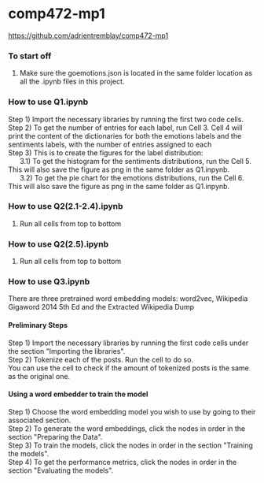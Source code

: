 # comp472-mp1

https://github.com/adrientremblay/comp472-mp1

### To start off
1. Make sure the goemotions.json is located in the same folder location as all the .ipynb files in this project.

### How to use Q1.ipynb
Step 1) Import the necessary libraries by running the first two code cells.\
Step 2) To get the number of entries for each label, run Cell 3. Cell 4 will print the content of the 
        dictionaries for both the emotions labels and the sentiments labels, with the number of entries assigned to each\
Step 3) This is to create the figures for the label distribution:\
&nbsp;&nbsp;&nbsp;&nbsp;&nbsp;&nbsp;3.1) To get the histogram for the sentiments distributions, run the Cell 5. This will also save the figure as png in the same folder as Q1.inpynb.\
&nbsp;&nbsp;&nbsp;&nbsp;&nbsp;&nbsp;3.2) To get the pie chart for the emotions distributions, run the Cell 6. This will also save the figure as png in the same folder as Q1.inpynb.

### How to use Q2(2.1-2.4).ipynb
1. Run all cells from top to bottom

### How to use Q2(2.5).ipynb
1. Run all cells from top to bottom

### How to use Q3.ipynb
There are three pretrained word embedding models: word2vec, Wikipedia Gigaword 2014 5th Ed and the Extracted Wikipedia Dump
#### Preliminary Steps
Step 1) Import the necessary libraries by running the first code cells under the section "Importing the libraries".\
Step 2) Tokenize each of the posts. Run the cell to do so.\
You can use the cell to check if the amount of tokenized posts is the same as the original one.
#### Using a word embedder to train the model
Step 1) Choose the word embedding model you wish to use by going to their associated section.\
Step 2) To generate the word embeddings, click the nodes in order in the section "Preparing the Data".\
Step 3) To train the models, click the nodes in order in the section "Training the models".\
Step 4) To get the performance metrics, click the nodes in order in the section "Evaluating the models".
